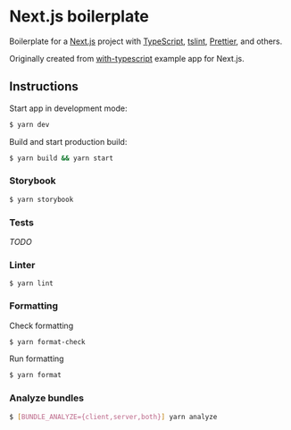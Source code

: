 # Next.js boilerplate

Boilerplate for a [Next.js](https://nextjs.org/) project with [TypeScript](https://www.typescriptlang.org/), [tslint](https://palantir.github.io/tslint/), [Prettier](https://prettier.io/), and
others.

Originally created from [with-typescript](https://github.com/zeit/next.js/tree/master/examples/with-typescript) example app for Next.js.

## Instructions

Start app in development mode:

```bash
$ yarn dev
```

Build and start production build:

```bash
$ yarn build && yarn start
```

### Storybook

```bash
$ yarn storybook
```

### Tests

_TODO_

### Linter

```
$ yarn lint
```

### Formatting

Check formatting

```bash
$ yarn format-check
```

Run formatting

```bash
$ yarn format
```

### Analyze bundles

```bash
$ [BUNDLE_ANALYZE={client,server,both}] yarn analyze
```
